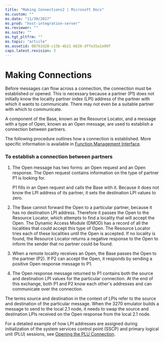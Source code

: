 ```yaml
---
title: "Making Connections2 | Microsoft Docs"
ms.custom: ""
ms.date: "11/30/2017"
ms.prod: "host-integration-server"
ms.reviewer: ""
ms.suite: ""
ms.tgt_pltfrm: ""
ms.topic: "article"
ms.assetid: 08763d20-c15b-4b21-b626-dffe35a1e09f
caps.latest.revision: 3
---
```

# Making Connections
Before messages can flow across a connection, the connection must be established or opened. This is necessary because a partner (P1) does not initially know the locality partner index (LPI) address of the partner with which it wants to communicate. There may not even be a suitable partner with which to communicate.  
  
 A component of the Base, known as the Resource Locator, and a message with a type of Open, known as an Open message, are used to establish a connection between partners.  
  
 The following procedure outlines how a connection is established. More specific information is available in [Function Management Interface](../core/function-management-interface1.md).  
  
### To establish a connection between partners  
  
1.  The Open message has two forms: an Open request and an Open response. The Open request contains information on the type of partner P1 is looking for.  
  
     P1 fills in an Open request and calls the Base with it. Because it does not know the LPI address of its partner, it sets the destination LPI values to zero.  
  
2.  The Base cannot forward the Open to a particular partner, because it has no destination LPI address. Therefore it passes the Open to the Resource Locator, which attempts to find a locality that will accept the Open. The Dynamic Access Module (DMOD) has a record of all the localities that could accept this type of Open. The Resource Locator tries each of these localities until the Open is accepted. If no locality is found, the Resource Locator returns a negative response to the Open to inform the sender that no partner could be found.  
  
3.  When a remote locality receives an Open, the Base passes the Open to the partner (P2). If P2 can accept the Open, it responds by sending a positive Open response message to P1.  
  
4.  The Open response message returned to P1 contains both the source and destination LPI values for the particular connection. At the end of this exchange, both P1 and P2 know each other's addresses and can communicate over the connection.  
  
 The terms source and destination in the context of LPIs refer to the source and destination of the particular message. When the 3270 emulator builds a message to send to the local 2.1 node, it needs to swap the source and destination LPIs received on the Open response from the local 2.1 node.  
  
 For a detailed example of how LPI addresses are assigned during initialization of the system services control point (SSCP) and primary logical unit (PLU) sessions, see [Opening the PLU Connection](../core/opening-the-plu-connection2.md).